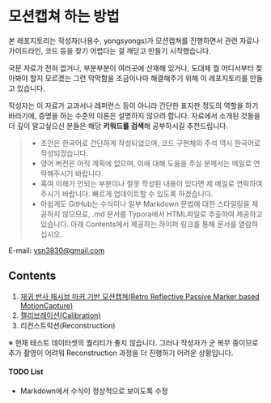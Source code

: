 # 모션캡쳐 하는 방법

본 레포지토리는 작성자(나용수, yongsyongs)가 모션캡쳐를 진행하면서 관련 자료나 가이드라인, 코드 등을 찾기 어렵다는 걸 깨닫고 만들기 시작했습니다.

국문 자료가 전혀 없거나, 부분부분이 여러곳에 산재해 있거나, 도대체 뭘 어디서부터 찾아봐야 할지 모르겠는 그런 막막함을 조금이나마 해결해주기 위해 이 레포지토리를 만들고 있습니다.

작성자는 이 자료가 교과서나 레퍼런스 등이 아니라 간단한 표지판 정도의 역할을 하기 바라기에, 증명을 하는 수준의 이론은 설명하지 않으려 합니다. 자료에서 소개된 것들을 더 깊이 알고싶으신 분들은 해당 **키워드를 검색**해 공부하시길 추천드립니다.


> - 초안은 한국어로 간단하게 작성되었으며, 코드 구현체의 주석 역시 한국어로 작성되었습니다.
> - 영어 버전은 아직 계획에 없으며, 이에 대해 도움을 주실 분께서는 메일로 연락해주시기 바랍니다.
> - 혹여 이해가 안되는 부분이나 잘못 작성된 내용이 있다면 제 메일로 연락하여 주시기 바랍니다. 빠르게 업데이트할 수 있도록 하겠습니다.
> - 아쉽게도 GitHub는 수식이나 일부 Markdown 문법에 대한 스타일링을 제공하지 않으므로, .md 문서를 Typora에서 HTML파일로 추출하여 제공하고 있습니다. 아래 Contents에서 제공하는 하이퍼 링크를 통해 문서를 열람하십시오.



E-mail: ysn3830@gmail.com



## Contents

1. [재귀 반사 패시브 마커 기반 모션캡쳐(Retro Reflective Passive Marker based MotionCapture)](./docs/retro-reflective-passive-marker-based-motion-capture.md)
2. [캘리브레이션(Calibration)](./docs/calibration.md)
3. 리컨스트럭션(Reconstruction)


※ 현재 테스트 데이터셋의 퀄리티가 좋지 않습니다. 그러나 작성자가 군 복무 중이므로 추가 촬영이 어려워 Reconstruction 과정을 더 진행하기 어려운 상황입니다.

#### TODO List
 - Markdown에서 수식이 정상적으로 보이도록 수정